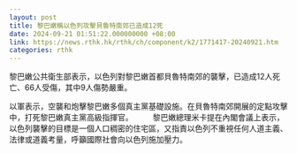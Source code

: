 ```yaml
---
layout: post
title: 黎巴嫩稱以色列攻擊貝魯特南郊已造成12死
date: 2024-09-21 01:51:22.000000000 +08:00
link: https://news.rthk.hk/rthk/ch/component/k2/1771417-20240921.htm
categories: rthk
---
```


黎巴嫩公共衛生部表示，以色列對黎巴嫩首都貝魯特南郊的襲擊，已造成12人死亡、66人受傷，其中9人傷勢嚴重。

以軍表示，空襲和炮擊黎巴嫩多個真主黨基礎設施。在貝魯特南郊開展的定點攻擊中，打死黎巴嫩真主黨高級指揮官。
　　
黎巴嫩總理米卡提在內閣會議上表示，以色列襲擊的目標是一個人口稠密的住宅區，又指責以色列不重視任何人道主義、法律或道義考量，呼籲國際社會向以色列施加壓力。
